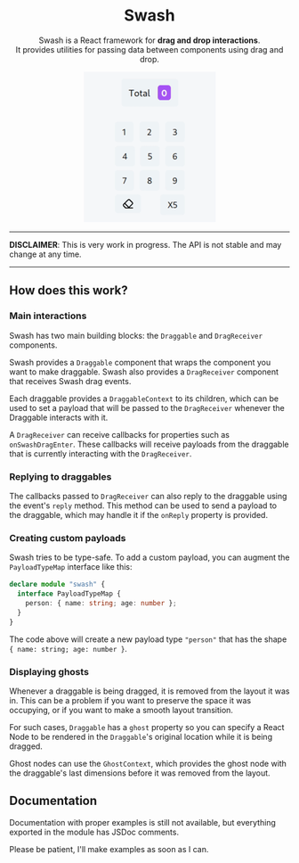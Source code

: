 <div align="center">

# Swash

<p>
Swash is a React framework for <strong>drag and drop interactions</strong>.<br>
It provides utilities for passing data between components using drag and drop.
</p>

<img src="example.gif"/>

</div>

---

**DISCLAIMER**: This is very work in progress. The API is not stable and may
change at any time.

---

## How does this work?

### Main interactions

Swash has two main building blocks: the `Draggable` and `DragReceiver`
components.

Swash provides a `Draggable` component that wraps the component you want to make
draggable. Swash also provides a `DragReceiver` component that receives Swash
drag events.

Each draggable provides a `DraggableContext` to its children, which can be used
to set a payload that will be passed to the `DragReceiver` whenever the
Draggable interacts with it.

A `DragReceiver` can receive callbacks for properties such as
`onSwashDragEnter`. These callbacks will receive payloads from the draggable
that is currently interacting with the `DragReceiver`.

### Replying to draggables

The callbacks passed to `DragReceiver` can also reply to the draggable using the
event's `reply` method. This method can be used to send a payload to the
draggable, which may handle it if the `onReply` property is provided.

### Creating custom payloads

Swash tries to be type-safe. To add a custom payload, you can augment the
`PayloadTypeMap` interface like this:

```ts
declare module "swash" {
  interface PayloadTypeMap {
    person: { name: string; age: number };
  }
}
```

The code above will create a new payload type `"person"` that has the shape
`{ name: string; age: number }`.

### Displaying ghosts

Whenever a draggable is being dragged, it is removed from the layout it was in.
This can be a problem if you want to preserve the space it was occupying, or if
you want to make a smooth layout transition.

For such cases, `Draggable` has a `ghost` property so you can specify a React
Node to be rendered in the `Draggable`'s original location while it is being
dragged.

Ghost nodes can use the `GhostContext`, which provides the ghost node with the
draggable's last dimensions before it was removed from the layout.

## Documentation

Documentation with proper examples is still not available, but everything
exported in the module has JSDoc comments.

Please be patient, I'll make examples as soon as I can.
